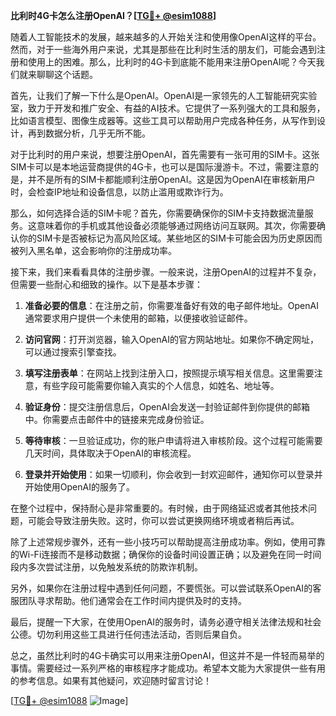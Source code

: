 **比利时4G卡怎么注册OpenAI？[[TG💪+ @esim1088](https://t.me/s/esim1088)]**

随着人工智能技术的发展，越来越多的人开始关注和使用像OpenAI这样的平台。然而，对于一些海外用户来说，尤其是那些在比利时生活的朋友们，可能会遇到注册和使用上的困难。那么，比利时的4G卡到底能不能用来注册OpenAI呢？今天我们就来聊聊这个话题。

首先，让我们了解一下什么是OpenAI。OpenAI是一家领先的人工智能研究实验室，致力于开发和推广安全、有益的AI技术。它提供了一系列强大的工具和服务，比如语言模型、图像生成器等。这些工具可以帮助用户完成各种任务，从写作到设计，再到数据分析，几乎无所不能。

对于比利时的用户来说，想要注册OpenAI，首先需要有一张可用的SIM卡。这张SIM卡可以是本地运营商提供的4G卡，也可以是国际漫游卡。不过，需要注意的是，并不是所有的SIM卡都能顺利注册OpenAI。这是因为OpenAI在审核新用户时，会检查IP地址和设备信息，以防止滥用或欺诈行为。

那么，如何选择合适的SIM卡呢？首先，你需要确保你的SIM卡支持数据流量服务。这意味着你的手机或其他设备必须能够通过网络访问互联网。其次，你需要确认你的SIM卡是否被标记为高风险区域。某些地区的SIM卡可能会因为历史原因而被列入黑名单，这会影响你的注册成功率。

接下来，我们来看看具体的注册步骤。一般来说，注册OpenAI的过程并不复杂，但需要一些耐心和细致的操作。以下是基本步骤：

1. **准备必要的信息**：在注册之前，你需要准备好有效的电子邮件地址。OpenAI通常要求用户提供一个未使用的邮箱，以便接收验证邮件。

2. **访问官网**：打开浏览器，输入OpenAI的官方网站地址。如果你不确定网址，可以通过搜索引擎查找。

3. **填写注册表单**：在网站上找到注册入口，按照提示填写相关信息。这里需要注意，有些字段可能需要你输入真实的个人信息，如姓名、地址等。

4. **验证身份**：提交注册信息后，OpenAI会发送一封验证邮件到你提供的邮箱中。你需要点击邮件中的链接来完成身份验证。

5. **等待审核**：一旦验证成功，你的账户申请将进入审核阶段。这个过程可能需要几天时间，具体取决于OpenAI的审核流程。

6. **登录并开始使用**：如果一切顺利，你会收到一封欢迎邮件，通知你可以登录并开始使用OpenAI的服务了。

在整个过程中，保持耐心是非常重要的。有时候，由于网络延迟或者其他技术问题，可能会导致注册失败。这时，你可以尝试更换网络环境或者稍后再试。

除了上述常规步骤外，还有一些小技巧可以帮助提高注册成功率。例如，使用可靠的Wi-Fi连接而不是移动数据；确保你的设备时间设置正确；以及避免在同一时间段内多次尝试注册，以免触发系统的防欺诈机制。

另外，如果你在注册过程中遇到任何问题，不要慌张。可以尝试联系OpenAI的客服团队寻求帮助。他们通常会在工作时间内提供及时的支持。

最后，提醒一下大家，在使用OpenAI的服务时，请务必遵守相关法律法规和社会公德。切勿利用这些工具进行任何违法活动，否则后果自负。

总之，虽然比利时的4G卡确实可以用来注册OpenAI，但这并不是一件轻而易举的事情。需要经过一系列严格的审核程序才能成功。希望本文能为大家提供一些有用的参考信息。如果有其他疑问，欢迎随时留言讨论！

[[TG💪+ @esim1088](https://t.me/s/esim1088) ![Image](https://i.postimg.cc/4NQfJmqS/Snipaste-2025-05-13-00-14-12.png)]